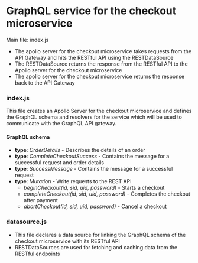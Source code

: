 # GraphQL service for the checkout microservice

Main file: index.js

- The apollo server for the checkout microservice takes requests from the API Gateway and hits the RESTful API using the RESTDataSource
- The RESTDataSource returns the response from the RESTful API to the Apollo server for the checkout microservice
- The apollo server for the checkout microservice returns the response back to the API Gateway

### index.js

This file creates an Apollo Server for the checkout microservice and defines the GraphQL schema and resolvers for the service which will be used to communicate with the GraphQL API gateway.

#### GraphQL schema
* **type**: *OrderDetails* - Describes the details of an order 
* **type**: *CompleteCheckoutSuccess* - Contains the message for a successful request and order details
* **type**: *SuccessMessage* - Contains the message for a successful request
* **type**: *Mutation* - Write requests to the REST API
  * *beginCheckout(id, sid, uid, password)* - Starts a checkout
  * *completeCheckout(id, sid, uid, password)* - Completes the checkout after payment
  * *abortCheckout(id, sid, uid, password)* - Cancel a checkout

### datasource.js

- This file declares a data source for linking the GraphQL schema of the checkout microservice with its RESTful API
- RESTDataSources are used for fetching and caching data from the RESTful endpoints
